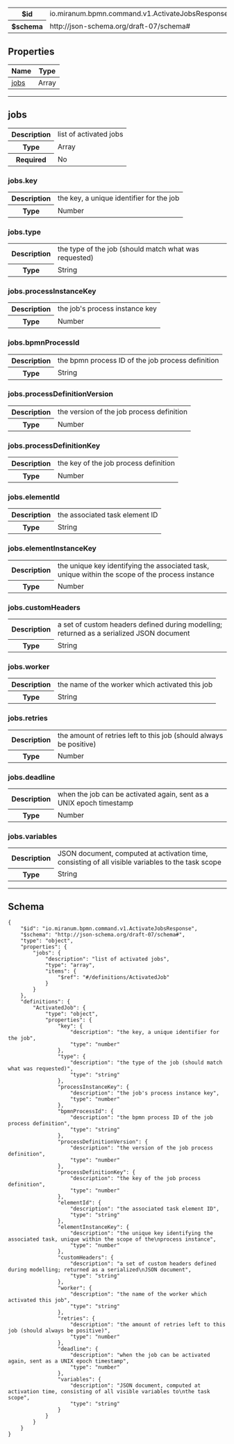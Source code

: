 # 



<table>
<tbody>
<tr><th>$id</th><td>io.miranum.bpmn.command.v1.ActivateJobsResponse</td></tr>
<tr><th>$schema</th><td>http://json-schema.org/draft-07/schema#</td></tr>
</tbody>
</table>

## Properties

<table><thead><tr><th colspan="2">Name</th><th>Type</th></tr></thead><tbody><tr><td colspan="2"><a href="#jobs">jobs</a></td><td>Array</td></tr></tbody></table>



<hr />



## jobs


<table>
  <tbody>
    <tr>
      <th>Description</th>
      <td colspan="2">list of activated jobs</td>
    </tr>
    <tr><th>Type</th><td colspan="2">Array</td></tr>
    <tr>
      <th>Required</th>
      <td colspan="2">No</td>
    </tr>
    
  </tbody>
</table>



### jobs.key


<table>
  <tbody>
    <tr>
      <th>Description</th>
      <td colspan="2">the key, a unique identifier for the job</td>
    </tr>
    <tr><th>Type</th><td colspan="2">Number</td></tr>
    
  </tbody>
</table>




### jobs.type


<table>
  <tbody>
    <tr>
      <th>Description</th>
      <td colspan="2">the type of the job (should match what was requested)</td>
    </tr>
    <tr><th>Type</th><td colspan="2">String</td></tr>
    
  </tbody>
</table>




### jobs.processInstanceKey


<table>
  <tbody>
    <tr>
      <th>Description</th>
      <td colspan="2">the job&#x27;s process instance key</td>
    </tr>
    <tr><th>Type</th><td colspan="2">Number</td></tr>
    
  </tbody>
</table>




### jobs.bpmnProcessId


<table>
  <tbody>
    <tr>
      <th>Description</th>
      <td colspan="2">the bpmn process ID of the job process definition</td>
    </tr>
    <tr><th>Type</th><td colspan="2">String</td></tr>
    
  </tbody>
</table>




### jobs.processDefinitionVersion


<table>
  <tbody>
    <tr>
      <th>Description</th>
      <td colspan="2">the version of the job process definition</td>
    </tr>
    <tr><th>Type</th><td colspan="2">Number</td></tr>
    
  </tbody>
</table>




### jobs.processDefinitionKey


<table>
  <tbody>
    <tr>
      <th>Description</th>
      <td colspan="2">the key of the job process definition</td>
    </tr>
    <tr><th>Type</th><td colspan="2">Number</td></tr>
    
  </tbody>
</table>




### jobs.elementId


<table>
  <tbody>
    <tr>
      <th>Description</th>
      <td colspan="2">the associated task element ID</td>
    </tr>
    <tr><th>Type</th><td colspan="2">String</td></tr>
    
  </tbody>
</table>




### jobs.elementInstanceKey


<table>
  <tbody>
    <tr>
      <th>Description</th>
      <td colspan="2">the unique key identifying the associated task, unique within the scope of the
process instance</td>
    </tr>
    <tr><th>Type</th><td colspan="2">Number</td></tr>
    
  </tbody>
</table>




### jobs.customHeaders


<table>
  <tbody>
    <tr>
      <th>Description</th>
      <td colspan="2">a set of custom headers defined during modelling; returned as a serialized
JSON document</td>
    </tr>
    <tr><th>Type</th><td colspan="2">String</td></tr>
    
  </tbody>
</table>




### jobs.worker


<table>
  <tbody>
    <tr>
      <th>Description</th>
      <td colspan="2">the name of the worker which activated this job</td>
    </tr>
    <tr><th>Type</th><td colspan="2">String</td></tr>
    
  </tbody>
</table>




### jobs.retries


<table>
  <tbody>
    <tr>
      <th>Description</th>
      <td colspan="2">the amount of retries left to this job (should always be positive)</td>
    </tr>
    <tr><th>Type</th><td colspan="2">Number</td></tr>
    
  </tbody>
</table>




### jobs.deadline


<table>
  <tbody>
    <tr>
      <th>Description</th>
      <td colspan="2">when the job can be activated again, sent as a UNIX epoch timestamp</td>
    </tr>
    <tr><th>Type</th><td colspan="2">Number</td></tr>
    
  </tbody>
</table>




### jobs.variables


<table>
  <tbody>
    <tr>
      <th>Description</th>
      <td colspan="2">JSON document, computed at activation time, consisting of all visible variables to
the task scope</td>
    </tr>
    <tr><th>Type</th><td colspan="2">String</td></tr>
    
  </tbody>
</table>











<hr />

## Schema
```
{
    "$id": "io.miranum.bpmn.command.v1.ActivateJobsResponse",
    "$schema": "http://json-schema.org/draft-07/schema#",
    "type": "object",
    "properties": {
        "jobs": {
            "description": "list of activated jobs",
            "type": "array",
            "items": {
                "$ref": "#/definitions/ActivatedJob"
            }
        }
    },
    "definitions": {
        "ActivatedJob": {
            "type": "object",
            "properties": {
                "key": {
                    "description": "the key, a unique identifier for the job",
                    "type": "number"
                },
                "type": {
                    "description": "the type of the job (should match what was requested)",
                    "type": "string"
                },
                "processInstanceKey": {
                    "description": "the job's process instance key",
                    "type": "number"
                },
                "bpmnProcessId": {
                    "description": "the bpmn process ID of the job process definition",
                    "type": "string"
                },
                "processDefinitionVersion": {
                    "description": "the version of the job process definition",
                    "type": "number"
                },
                "processDefinitionKey": {
                    "description": "the key of the job process definition",
                    "type": "number"
                },
                "elementId": {
                    "description": "the associated task element ID",
                    "type": "string"
                },
                "elementInstanceKey": {
                    "description": "the unique key identifying the associated task, unique within the scope of the\nprocess instance",
                    "type": "number"
                },
                "customHeaders": {
                    "description": "a set of custom headers defined during modelling; returned as a serialized\nJSON document",
                    "type": "string"
                },
                "worker": {
                    "description": "the name of the worker which activated this job",
                    "type": "string"
                },
                "retries": {
                    "description": "the amount of retries left to this job (should always be positive)",
                    "type": "number"
                },
                "deadline": {
                    "description": "when the job can be activated again, sent as a UNIX epoch timestamp",
                    "type": "number"
                },
                "variables": {
                    "description": "JSON document, computed at activation time, consisting of all visible variables to\nthe task scope",
                    "type": "string"
                }
            }
        }
    }
}
```


